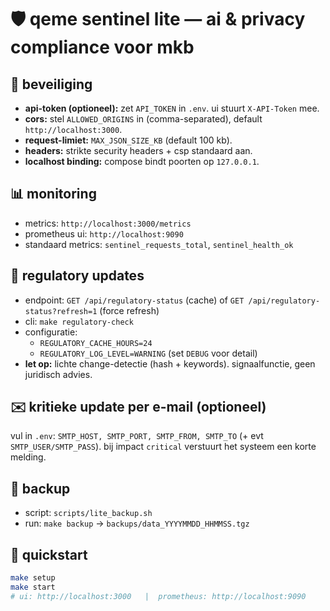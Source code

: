 # 🛡️ qeme sentinel lite — ai & privacy compliance voor mkb

## 🔐 beveiliging
- **api-token (optioneel):** zet `API_TOKEN` in `.env`. ui stuurt `X-API-Token` mee.
- **cors:** stel `ALLOWED_ORIGINS` in (comma-separated), default `http://localhost:3000`.
- **request-limiet:** `MAX_JSON_SIZE_KB` (default 100 kb).
- **headers:** strikte security headers + csp standaard aan.
- **localhost binding:** compose bindt poorten op `127.0.0.1`.

## 📊 monitoring
- metrics: `http://localhost:3000/metrics`
- prometheus ui: `http://localhost:9090`
- standaard metrics: `sentinel_requests_total`, `sentinel_health_ok`

## 📜 regulatory updates
- endpoint: `GET /api/regulatory-status` (cache) of `GET /api/regulatory-status?refresh=1` (force refresh)
- cli: `make regulatory-check`
- configuratie:
  - `REGULATORY_CACHE_HOURS=24`
  - `REGULATORY_LOG_LEVEL=WARNING` (set `DEBUG` voor detail)
- **let op:** lichte change-detectie (hash + keywords). signaalfunctie, geen juridisch advies.

## ✉️ kritieke update per e-mail (optioneel)
vul in `.env`: `SMTP_HOST, SMTP_PORT, SMTP_FROM, SMTP_TO` (+ evt `SMTP_USER/SMTP_PASS`). bij impact `critical` verstuurt het systeem een korte melding.

## 💾 backup
- script: `scripts/lite_backup.sh`
- run: `make backup` → `backups/data_YYYYMMDD_HHMMSS.tgz`

## 🚀 quickstart
```bash
make setup
make start
# ui: http://localhost:3000   |  prometheus: http://localhost:9090
